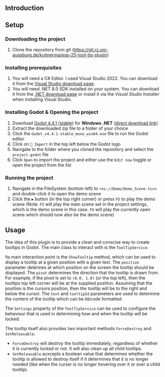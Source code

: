 ## Introduction

## Setup

### Downloading the project

1. Clone the repository from git (https://git.rz.uni-augsburg.de/kuhnerma/esp-25-tool-tip-plugin)

### Installing prerequisites

1. You will need a C# Editor. I used Visual Studio 2022. You can download it from the [Visual Studio download page](https://visualstudio.microsoft.com/downloads/).
2. You will need .NET 8.0 SDK installed on your system. You can download it from the [.NET download page](https://dotnet.microsoft.com/en-us/download/dotnet/8.0) or install it via the _Visual Studio Installer_ when installing Visual Studio.

### Installing Godot & Opening the project

1. Download [Godot 4.4.1 (stable)](https://godotengine.org/download/archive/4.4.1-stable/) for **Windows .NET** ([direct download link](https://github.com/godotengine/godot-builds/releases/download/4.4.1-stable/Godot_v4.4.1-stable_mono_win64.zip))
2. Extract the downloaded zip file to a folder of your choice
3. Click the `Godot_v4.4.1-stable_mono_win64.exe` file to run the Godot editor
4. Click on `📁 Import` in the top left below the Godot logo
5. Navigate to the folder where you cloned the repository and select the `project.godot` file
6. Click `Open` to import the project and either use the `Edit now` toggle or open the project from the list

### Running the project

1. Navigate in the FileSystem (bottom left) to `res://Demo/Demo_Scene.tscn` and double-click it to open the demo scene
2. Click the `▶` button (in the top right corner) or press `F5` to play the demo scene (Note: `F5` will play the main scene set in the project settings, which is the demo scene in this case. `F6` will play the currently open scene which should now also be the demo scene)

## Usage

The idea of this plugin is to provide a clean and conscise way to create tooltips in Godot. The main class to interact with is the `ToolTipService`.

Its main interaction point is the `ShowTooltip` method, which can be used to display a tooltip at a given position with a given text. The `position` parameter deterines at which position on the screen the tooltip should be displayed. The `pivot` determines the direction that the tooltip is drawn from.  For example, if the pivot is set to `(0.0, 1.0)` (or the top left), then the tooltips top left corner will be at the supplied position. Assuming that the position is the cursors position, then the tooltip will be to the right and below the cursor. The `text` and `tooltipId` parameters are used to determine the content of the tooltip which can be bbcode formatted.

The `Settings` property of the `ToolTipService` can be used to configure the behaviour that is used in determining how and when the tooltip will be locked.

The tooltip itself also  provides two important methods `ForceDestroy` and `SetReleasable`:

- `ForceDestroy` will destroy the tooltip immediately, regardless of whether it is currently locked or not. It will also clean up all child tooltips.
- `SetReleasable` acxcepts a boolean value that determines whether the tooltip is allowed to destroy itself if it determines that it is no longer needed (like when the curser is no longer hovering over it or over a child tooltip).

